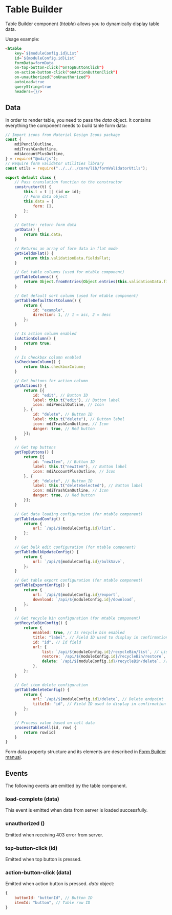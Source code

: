 # Table Builder

Table Builder component (*htable*) allows you to dynamically display table data.

Usage example:

```html
<htable 
    key=`${moduleConfig.id}List`
    id=`${moduleConfig.id}List`
    formData=formData
    on-top-button-click("onTopButtonClick")
    on-action-button-click("onActionButtonClick")
    on-unauthorized("onUnauthorized")
    autoLoad=true
    queryString=true
    headers={}/>
```

## Data

In order to render table, you need to pass the *data* object. It contains everything the component needs to build tanle form data:

```javascript
// Import icons from Material Design Icons package
const {
    mdiPencilOutline,
    mdiTrashCanOutline,
    mdiAccountPlusOutline,
} = require("@mdi/js");
// Require form validator utilities library
const utils = require("../../../core/lib/formValidatorUtils");

export default class {
    // Pass translation function to the constructor
    constructor(t) {
        this.t = t || (id => id);
        // Form data object
        this.data = {
            form: [],
        };
    }

    // Getter: return form data
    getData() {
        return this.data;
    }

    // Returns an array of form data in flat mode
    getFieldsFlat() {
        return this.validationData.fieldsFlat;
    }

    // Get table columns (used for mtable component)
    getTableColumns() {
        return Object.fromEntries(Object.entries(this.validationData.fieldsFlat).filter(([, value]) => ["text", "select", "column", "date", "div"].indexOf(value.type) > -1));
    }

    // Get default sort column (used for mtable component)
    getTableDefaultSortColumn() {
        return {
            id: "example",
            direction: 1, // 1 = asc, 2 = desc
        };
    }

    // Is action column enabled
    isActionColumn() {
        return true;
    }

    // Is checkbox column enabled
    isCheckboxColumn() {
        return this.checkboxColumn;
    }

    // Get buttons for action column
    getActions() {
        return [{
            id: "edit", // Button ID
            label: this.t("edit"), // Button label
            icon: mdiPencilOutline, // Icon
        }, {
            id: "delete", // Button ID
            label: this.t("delete"), // Button label
            icon: mdiTrashCanOutline, // Icon
            danger: true, // Red button
        }];
    }

    // Get top buttons
    getTopButtons() {
        return [{
            id: "newItem", // Button ID
            label: this.t("newItem"), // Button label
            icon: mdiAccountPlusOutline, // Icon
        }, {
            id: "delete", // Button ID
            label: this.t("deleteSelected"), // Button label
            icon: mdiTrashCanOutline, // Icon
            danger: true, // Red button
        }];
    }

    // Get data loading configuration (for mtable component)
    getTableLoadConfig() {
        return {
            url: `/api/${moduleConfig.id}/list`,
        };
    }

    // Get bulk edit configuration (for mtable component)
    getTableBulkUpdateConfig() {
        return {
            url: `/api/${moduleConfig.id}/bulkSave`,
        };
    }

    // Get table export configuration (for mtable component)
    getTableExportConfig() {
        return {
            url: `/api/${moduleConfig.id}/export`,
            download: `/api/${moduleConfig.id}/download`,
        };
    }

    // Get recycle bin configuration (for mtable component)
    getRecycleBinConfig() {
        return {
            enabled: true, // Is recycle bin enabled
            title: "label", // Field ID used to display in confirmation dialog
            id: "id", // Id field
            url: {
                list: `/api/${moduleConfig.id}/recycleBin/list`, // List endpoint
                restore: `/api/${moduleConfig.id}/recycleBin/restore`, // Restore endpoint
                delete: `/api/${moduleConfig.id}/recycleBin/delete`, // Delete endpoint
            },
        };
    }

    // Get item delete configuration
    getTableDeleteConfig() {
        return {
            url: `/api/${moduleConfig.id}/delete`, // Delete endpoint
            titleId: "id", // Field ID used to display in confirmation dialog
        };
    }

    // Process value based on cell data
    processTableCell(id, row) {
        return row[id]
    }
}
```

Form data property structure and its elements are described in [Form Builder manual](form.md).

## Events

The following events are emitted by the table component.

### load-complete (data)

This event is emitted when data from server is loaded successfully.

### unauthorized ()

Emitted when receiving 403 error from server.

### top-button-click (id)

Emitted when top button is pressed.

### action-button-click (data)

Emitted when action button is pressed. *data* object:

```javascript
{
    buttonId: "buttonId", // Button ID
    itemId: "button", // Table row ID
}
```